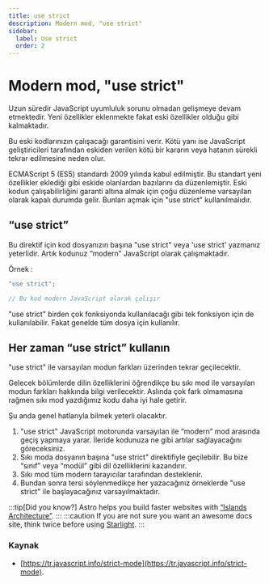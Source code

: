 ```yaml
---
title: use strict
description: Modern mod, "use strict"
sidebar:
  label: Use strict
  order: 2
---
```


# Modern mod, "use strict"

Uzun süredir JavaScript uyumluluk sorunu olmadan gelişmeye devam etmektedir. Yeni özellikler eklenmekte fakat eski özellikler olduğu gibi kalmaktadır.

Bu eski kodlarınızın çalışacağı garantisini verir. Kötü yanı ise JavaScript geliştiricileri tarafından eskiden verilen kötü bir kararın veya hatanın sürekli tekrar edilmesine neden olur.

ECMAScript 5 (ES5) standardı 2009 yılında kabul edilmiştir. Bu standart yeni özellikler eklediği gibi eskide olanlardan bazılarını da düzenlemiştir. Eski kodun çalışabilirliğini garanti altına almak için çoğu düzenleme varsayılan olarak kapalı durumda gelir. Bunları açmak için "use strict" kullanılmalıdır.

## “use strict”

Bu direktif için kod dosyanızın başına "use strict" veya 'use strict' yazmanız yeterlidir. Artık kodunuz “modern” JavaScript olarak çalışmaktadır.

Örnek :

```javascript
"use strict";

// Bu kod modern JavaScript olarak çalışır
```

"use strict" birden çok fonksiyonda kullanılacağı gibi tek fonksiyon için de kullanılabilir. Fakat genelde tüm dosya için kullanılır.

## Her zaman “use strict” kullanın

"use strict" ile varsayılan modun farkları üzerinden tekrar geçilecektir.

Gelecek bölümlerde dilin özelliklerini öğrendikçe bu sıkı mod ile varsayılan modun farkları hakkında bilgi verilecektir. Aslında çok fark olmamasına rağmen sıkı mod yazdığımız kodu daha iyi hale getirir.

Şu anda genel hatlarıyla bilmek yeterli olacaktır.

1. "use strict" JavaScript motorunda varsayılan ile “modern” mod arasında geçiş yapmaya yarar. İleride kodunuza ne gibi artılar sağlayacağını göreceksiniz.
2. Sıkı moda dosyanın başına "use strict" direktifiyle geçilebilir. Bu bize “sınıf” veya “modül” gibi dil özelliklerini kazandırır.
3. Sıkı mod tüm modern tarayıcılar tarafından desteklenir.
4. Bundan sonra tersi söylenmedikçe her yazacağınız örneklerde "use strict" ile başlayacağınız varsayılmaktadır.

:::tip[Did you know?]
Astro helps you build faster websites with [“Islands Architecture”](https://docs.astro.build/en/concepts/islands/).
:::
:::caution
If you are not sure you want an awesome docs site, think twice before using [Starlight](../../).
:::

### Kaynak

- [https://tr.javascript.info/strict-mode](https://tr.javascript.info/strict-mode).

